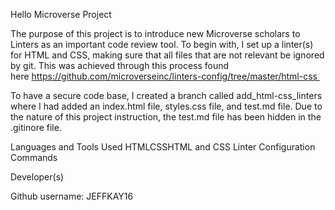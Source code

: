 Hello Microverse Project

The purpose of this project is to introduce new Microverse scholars to Linters as an important code review tool. To begin with, I set up a linter(s) for HTML and CSS, making sure that all files that are not relevant be ignored by git. This was achieved through this process found here https://github.com/microverseinc/linters-config/tree/master/html-css 

To have a secure code base, I created a branch called add_html-css_linters where I had added an index.html file, styles.css file, and test.md file. Due to the nature of this project instruction, the test.md file has been hidden in the .gitinore file. 

Languages and Tools Used
HTMLCSSHTML and CSS Linter Configuration Commands

Developer(s) 

Github username: JEFFKAY16